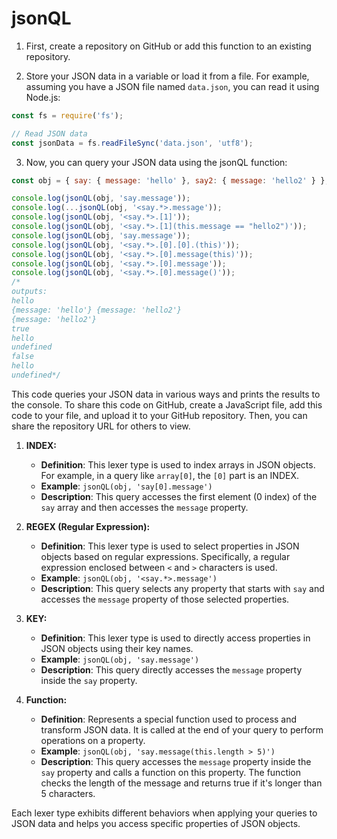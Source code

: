 # jsonQL

1. First, create a repository on GitHub or add this function to an existing repository.

2. Store your JSON data in a variable or load it from a file. For example, assuming you have a JSON file named `data.json`, you can read it using Node.js:

```javascript
const fs = require('fs');

// Read JSON data
const jsonData = fs.readFileSync('data.json', 'utf8');
```

3. Now, you can query your JSON data using the jsonQL function:

```javascript
const obj = { say: { message: 'hello' }, say2: { message: 'hello2' } };

console.log(jsonQL(obj, 'say.message'));
console.log(...jsonQL(obj, '<say.*>.message'));
console.log(jsonQL(obj, '<say.*>.[1]'));
console.log(jsonQL(obj, '<say.*>.[1](this.message == "hello2")'));
console.log(jsonQL(obj, 'say.message'));
console.log(jsonQL(obj, '<say.*>.[0].[0].(this)'));
console.log(jsonQL(obj, '<say.*>.[0].message(this)'));
console.log(jsonQL(obj, '<say.*>.[0].message'));
console.log(jsonQL(obj, '<say.*>.[0].message()'));
/*
outputs:
hello
{message: 'hello'} {message: 'hello2'}
{message: 'hello2'}
true
hello
undefined
false
hello
undefined*/
```

This code queries your JSON data in various ways and prints the results to the console. To share this code on GitHub, create a JavaScript file, add this code to your file, and upload it to your GitHub repository. Then, you can share the repository URL for others to view.

1. **INDEX:**
   - **Definition**: This lexer type is used to index arrays in JSON objects. For example, in a query like `array[0]`, the `[0]` part is an INDEX.
   - **Example**: `jsonQL(obj, 'say[0].message')`
   - **Description**: This query accesses the first element (0 index) of the `say` array and then accesses the `message` property.

2. **REGEX (Regular Expression):**
   - **Definition**: This lexer type is used to select properties in JSON objects based on regular expressions. Specifically, a regular expression enclosed between `<` and `>` characters is used.
   - **Example**: `jsonQL(obj, '<say.*>.message')`
   - **Description**: This query selects any property that starts with `say` and accesses the `message` property of those selected properties.

3. **KEY:**
   - **Definition**: This lexer type is used to directly access properties in JSON objects using their key names.
   - **Example**: `jsonQL(obj, 'say.message')`
   - **Description**: This query directly accesses the `message` property inside the `say` property.

4. **Function:**
   - **Definition**: Represents a special function used to process and transform JSON data. It is called at the end of your query to perform operations on a property.
   - **Example**: `jsonQL(obj, 'say.message(this.length > 5)')`
   - **Description**: This query accesses the `message` property inside the `say` property and calls a function on this property. The function checks the length of the message and returns true if it's longer than 5 characters.

Each lexer type exhibits different behaviors when applying your queries to JSON data and helps you access specific properties of JSON objects.
